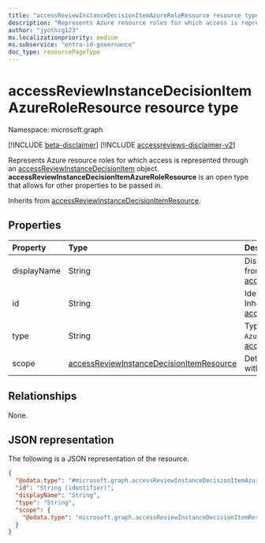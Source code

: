 ```yaml
---
title: "accessReviewInstanceDecisionItemAzureRoleResource resource type"
description: "Represents Azure resource roles for which access is represented through an accessReviewInstanceDecisionItem object."
author: "jyothig123"
ms.localizationpriority: medium
ms.subservice: "entra-id-governance"
doc_type: resourcePageType
---
```


# accessReviewInstanceDecisionItemAzureRoleResource resource type

Namespace: microsoft.graph

[!INCLUDE [beta-disclaimer](../../includes/beta-disclaimer.md)]
[!INCLUDE [accessreviews-disclaimer-v2](../../includes/accessreviews-disclaimer-v2.md)]

Represents Azure resource roles for which access is represented through an [accessReviewInstanceDecisionItem](accessreviewinstancedecisionitem.md) object. **accessReviewInstanceDecisionItemAzureRoleResource** is an open type that allows for other properties to be passed in.

Inherits from [accessReviewInstanceDecisionItemResource](accessreviewinstancedecisionItemresource.md).


## Properties
|Property|Type|Description|
|:---|:---|:---|
| displayName | String | Display name of the Azure role. Inherited from [accessReviewInstanceDecisionItemResource](accessreviewinstancedecisionItemresource.md).|
| id | String | Identifier of the decision item resource. Inherited from [accessReviewInstanceDecisionItemResource](accessreviewinstancedecisionItemresource.md). |
| type | String | Type of resource. Type will always be `AzureRole`.  Inherited from [accessReviewInstanceDecisionItemResource](accessreviewinstancedecisionItemresource.md). |
| scope | [accessReviewInstanceDecisionItemResource](../resources/accessreviewinstancedecisionitemresource.md) | Details of the scope this role is associated with. |


## Relationships
None.

## JSON representation
The following is a JSON representation of the resource.
<!-- {
  "blockType": "resource",
  "@odata.type": "microsoft.graph.accessReviewInstanceDecisionItemAzureRoleResource",
  "baseType": "microsoft.graph.accessReviewInstanceDecisionItemResource",
  "openType": true
}
-->
``` json
{
  "@odata.type": "#microsoft.graph.accessReviewInstanceDecisionItemAzureRoleResource",
  "id": "String (identifier)",
  "displayName": "String",
  "type": "String",
  "scope": {
    "@odata.type": "microsoft.graph.accessReviewInstanceDecisionItemResource"
  }
}
```
